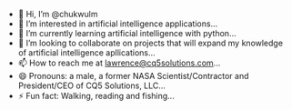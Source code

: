 - 👋 Hi, I’m @chukwulm
- 👀 I’m interested in artificial intelligence applications...
- 🌱 I’m currently learning artificial intelligence with python...
- 💞️ I’m looking to collaborate on projects that will expand my knowledge of artificial intelligence apllications...
- 📫 How to reach me at lawrence@cq5solutions.com...
- 😄 Pronouns: a male, a former NASA Scientist/Contractor and President/CEO of CQ5 Solutions, LLC...
- ⚡ Fun fact: Walking, reading and fishing...

<!---
chukwulm/chukwulm is a ✨ special ✨ repository because its `README.md` (this file) appears on your GitHub profile.
You can click the Preview link to take a look at your changes.
--->
